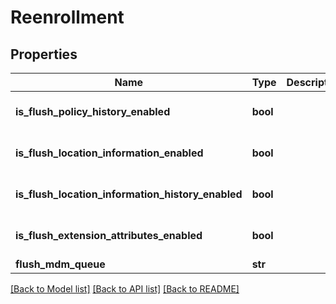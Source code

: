 # Reenrollment

## Properties
Name | Type | Description | Notes
------------ | ------------- | ------------- | -------------
**is_flush_policy_history_enabled** | **bool** |  | [optional] [default to False]
**is_flush_location_information_enabled** | **bool** |  | [optional] [default to False]
**is_flush_location_information_history_enabled** | **bool** |  | [optional] [default to False]
**is_flush_extension_attributes_enabled** | **bool** |  | [optional] [default to False]
**flush_mdm_queue** | **str** |  | 

[[Back to Model list]](../README.md#documentation-for-models) [[Back to API list]](../README.md#documentation-for-api-endpoints) [[Back to README]](../README.md)


